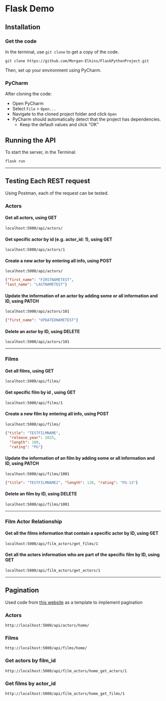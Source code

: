 # Flask Demo

## Installation
### Get the code
In the terminal, use `git clone` to get a copy of the code.
```shell
git clone https://github.com/Morgan-Elkins/FlaskPythonProject.git
```

Then, set up your environment using  PyCharm.



### PyCharm

After cloning the code:

- Open PyCharm
- Select `File` > `Open...`
- Navigate to the cloned project folder and click `Open`
- PyCharm should automatically detect that the project has dependencies.
  - Keep the default values and click "OK"

## Running the API

To start the server, in the Terminal:

```shell
flask run
```
--------------
## Testing Each REST request
Using Postman, each of the request can be tested.
### Actors
#### Get all actors, using GET
```commandline
localhost:5000/api/actors/
```
#### Get specific actor by id (e.g. actor_id: 1), using GET
```commandline
localhost:5000/api/actors/1
```
#### Create a new actor by entering all info, using POST
```commandline
localhost:5000/api/actors/
```
```JSON
{"first_name": "FIRSTNAMETEST",
"last_name": "LASTNAMETEST"}
```
#### Update the information of an actor by adding some or all information and ID, using PATCH
```commandline
localhost:5000/api/actors/101
```
```json
{"first_name": "UPDATEDNAMETEST"}
```
#### Delete an actor by ID, using DELETE
```commandline
localhost:5000/api/actors/101
```
--------------------
### Films
#### Get all films, using GET
```commandline
localhost:5000/api/films/
```
#### Get specific film by id , using GET
```commandline
localhost:5000/api/films/1
```
#### Create a new film by entering all info, using POST
```commandline
localhost:5000/api/films/
```
```JSON
{"title": "TESTFILMNAME", 
  "release_year": 2025, 
  "length": 100, 
  "rating": "PG"}
```
#### Update the information of an film by adding some or all information and ID, using PATCH
```commandline
localhost:5000/api/films/1001
```
```json
{"title": "TESTFILMNAME2", "length": 120, "rating": "PG-13"}
```
#### Delete an film by ID, using DELETE
```commandline
localhost:5000/api/films/1001
```
----------
### Film Actor Relationship
#### Get all the films information that contain a specific actor by ID, using GET
```commandline
localhost:5000/api/film_actors/get_films/1
```
#### Get all the actors information who are part of the specific film by ID, using GET
```commandline
localhost:5000/api/film_actors/get_actors/1
```
------------------
## Pagination
Used code from [this website](https://devoriales.com/post/323/how-to-implement-pagination-in-your-flask-application) as a template to implement pagination
### Actors
```commandline
http://localhost:5000/api/actors/home/
```
### Films
```commandline
http://localhost:5000/api/films/home/
```
### Get actors by film_id
```commandline
http://localhost:5000/api/film_actors/home_get_actors/1
```
### Get films by actor_id
```commandline
http://localhost:5000/api/film_actors/home_get_films/1
```